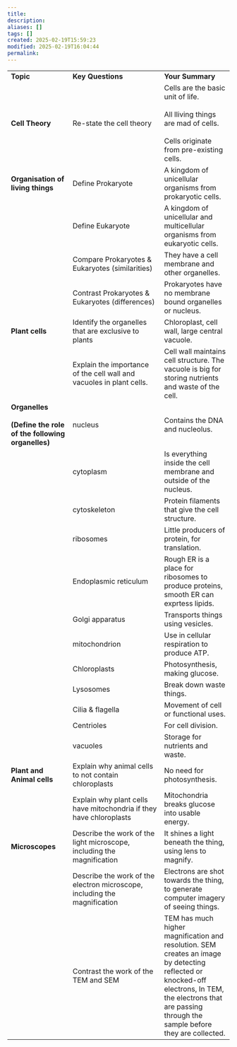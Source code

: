 ```yaml
---
title: 
description: 
aliases: []
tags: []
created: 2025-02-19T15:59:23
modified: 2025-02-19T16:04:44
permalink:
---
```


|   |   |   |
|---|---|---|
|**Topic**|**Key Questions**|**Your Summary**|
|**Cell Theory**|Re-state the cell theory|Cells are the basic unit of life.<br><br>All lliving things are mad of cells.<br><br>Cells originate from pre-existing cells.|
|**Organisation** **of living things**|Define Prokaryote|A kingdom of unicellular organisms from prokaryotic cells.|
||Define Eukaryote|A kingdom of unicellular and multicellular organisms from eukaryotic cells.|
||Compare Prokaryotes & Eukaryotes (similarities)|They have a cell membrane and other organelles.|
||Contrast Prokaryotes & Eukaryotes (differences)|Prokaryotes have no membrane bound organelles or nucleus.|
|**Plant cells**|Identify the organelles that are exclusive to plants|Chloroplast, cell wall, large central vacuole.|
||Explain the importance of the cell wall and vacuoles in plant cells.|Cell wall maintains cell structure. The vacuole is big for storing nutrients and waste of the cell.|
|**Organelles** <br><br>**(Define the role of the following organelles)**|nucleus|Contains the DNA and nucleolus.|
||cytoplasm|Is everything inside the cell membrane and outside of the nucleus.|
||cytoskeleton|Protein filaments that give the cell structure.|
||ribosomes|Little producers of protein, for translation.|
||Endoplasmic reticulum|Rough ER is a place for ribosomes to produce proteins, smooth ER can exprtess lipids.|
||Golgi apparatus|Transports things using vesicles.|
||mitochondrion|Use in cellular respiration to produce ATP.|
||Chloroplasts|Photosynthesis, making glucose.|
||Lysosomes|Break down waste things.|
||Cilia & flagella|Movement of cell or functional uses.|
||Centrioles|For cell division.|
||vacuoles|Storage for nutrients and waste.|
|**Plant and Animal cells**|Explain why animal cells to not contain chloroplasts|No need for photosynthesis.|
||Explain why plant cells have mitochondria if they have chloroplasts|Mitochondria breaks glucose into usable energy.|
|**Microscopes**|Describe the work of the light microscope, including the magnification|It shines a light beneath the thing, using lens to magnify.|
||Describe the work of the electron microscope, including the magnification|Electrons are shot towards the thing, to generate computer imagery of seeing things.|
||Contrast the work of the TEM and SEM|TEM has much higher magnification and resolution. SEM creates an image by detecting reflected or knocked-off electrons, In TEM, the electrons that are passing through the sample before they are collected.|
